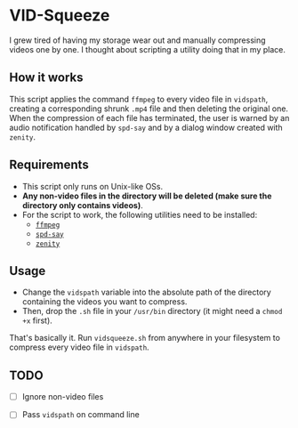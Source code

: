 # VID-Squeeze
I grew tired of having my storage wear out and manually compressing videos one by one. I thought about scripting a utility doing that in my place. 

## How it works
This script applies the command `ffmpeg` to every video file in `vidspath`, creating a corresponding shrunk `.mp4` file and then deleting the original one. When the compression of each file has terminated, the user is warned by an audio notification handled by `spd-say` and by a dialog window created with `zenity`.

## Requirements
- This script only runs on Unix-like OSs.
- **Any non-video files in the directory will be deleted (make sure the directory only contains videos)**.
- For the script to work, the following utilities need to be installed:
  - [`ffmpeg`](https://ffmpeg.org/)
  - [`spd-say`](https://manpages.ubuntu.com/manpages/trusty/man1/spd-say.1.html)
  - [`zenity`](https://help.gnome.org/users/zenity/stable/)

## Usage
- Change the `vidspath` variable into the absolute path of the directory containing the videos you want to compress.
- Then, drop the `.sh` file in your `/usr/bin` directory (it might need a `chmod +x` first).

That's basically it. Run `vidsqueeze.sh` from anywhere in your filesystem to compress every video file in `vidspath`.

## TODO
- [ ] Ignore non-video files
- [ ] Pass `vidspath` on command line

